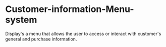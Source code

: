 # Customer-information-Menu-system
Display's a menu that allows the user to access or interact with customer's general and purchase information.
